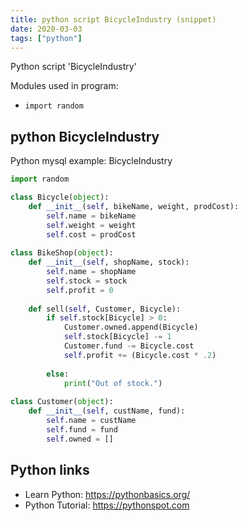 ```yaml
---
title: python script BicycleIndustry (snippet)
date: 2020-03-03
tags: ["python"]
---
```

Python script 'BicycleIndustry'


Modules used in program: 
* `import random`

## python BicycleIndustry

Python mysql example: BicycleIndustry

```python
import random

class Bicycle(object):
    def __init__(self, bikeName, weight, prodCost):
        self.name = bikeName
        self.weight = weight
        self.cost = prodCost
        
class BikeShop(object):
    def __init__(self, shopName, stock):
        self.name = shopName
        self.stock = stock
        self.profit = 0
    
    def sell(self, Customer, Bicycle):
        if self.stock[Bicycle] > 0:
            Customer.owned.append(Bicycle)
            self.stock[Bicycle] -= 1
            Customer.fund -= Bicycle.cost
            self.profit += (Bicycle.cost * .2)
            
        else:
            print("Out of stock.")
    
class Customer(object):
    def __init__(self, custName, fund):
        self.name = custName
        self.fund = fund
        self.owned = []

```

## Python links

- Learn Python: https://pythonbasics.org/
- Python Tutorial: https://pythonspot.com
